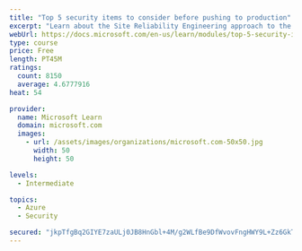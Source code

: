 ```yaml
---
title: "Top 5 security items to consider before pushing to production"
excerpt: "Learn about the Site Reliability Engineering approach to the challenge of assuring reliability and gain a better understanding of why it matters."
webUrl: https://docs.microsoft.com/en-us/learn/modules/top-5-security-items-to-consider/
type: course
price: Free
length: PT45M
ratings:
  count: 8150
  average: 4.6777916
heat: 54

provider:
  name: Microsoft Learn
  domain: microsoft.com
  images:
    - url: /assets/images/organizations/microsoft.com-50x50.jpg
      width: 50
      height: 50

levels:
  - Intermediate

topics:
  - Azure
  - Security

secured: "jkpTfgBq2GIYE7zaULj0JB8HnGbl+4M/g2WLfBe9DfWvovFngHWY9L+Zz6GkTQoCoeNWBp01SSyxMUBZUEXUel1KcbN5wRlIrzEBVgLlvpZPPHFOzbUCiCk0HNEwn6ORgBszLlOh73lqSUKoH6szPt42pkdqoh9MALbxXp2twQctjKCGDMHtrAKNPEAgmFsrtpMwbmP+mAsipqRR4RmcHdcxvkfSsZIzXfE4PKfr7kHXltqMKdwWDhMb4uMiGNmt+Ih+Ve8eP2aUl0nqDQvZR5H5txVDIAozKmIeNrRguItT+i5Cb+jTQNJv7smpPYiyloMt8/d8I7TFQW6M2ZdJHxrhnmG5035o4/wy+wiJHz4nOrhNb3D1o8bjPUfjewQRS5ov47ui1FjJLCianNJRMy0pxNOR75ITqz5iujMCrY0=;t71jjCjSyj4blZ0dB9OJxQ=="
---
```


